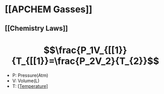 # [[APCHEM Gasses]]
## [[Chemistry Laws]]

# $$\frac{P_1V_{[[1}}{T_{[[1}}=\frac{P_2V_2}{T_{2}}$$
- P: Pressure(Atm)
- V: Volume(L)
- T: [[Temperature]](Kelvin)